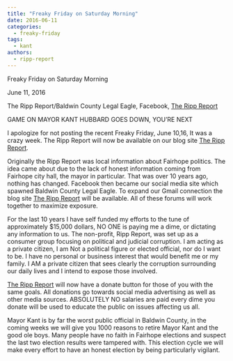 ```yaml
---
title: "Freaky Friday on Saturday Morning"
date: 2016-06-11
categories: 
  - freaky-friday
tags: 
  - kant
authors: 
  - ripp-report
---
```


Freaky Friday on Saturday Morning

June 11, 2016

The Ripp Report/Baldwin County Legal Eagle, Facebook, [The Ripp Report](https://rippreport.com)

GAME ON MAYOR KANT HUBBARD GOES DOWN, YOU’RE NEXT

I apologize for not posting the recent Freaky Friday, June 10,16, It was a crazy week. The Ripp Report will now be available on our blog site [The Ripp Report](https://rippreport.com).

Originally the Ripp Report was local information about Fairhope politics. The idea came about due to the lack of honest information coming from Fairhope city hall, the mayor in particular. That was over 10 years ago, nothing has changed. Facebook then became our social media site which spawned Baldwin County Legal Eagle. To expand our Gmail connection the blog site [The Ripp Report](https://rippreport.com) will be available. All of these forums will work together to maximize exposure.

For the last 10 years I have self funded my efforts to the tune of approximately $15,000 dollars, NO ONE is paying me a dime, or dictating any information to us. The non-profit, Ripp Report, was set up as a consumer group focusing on political and judicial corruption. I am acting as a private citizen, I am Not a political figure or elected official, nor do I want to be. I have no personal or business interest that would benefit me or my family. I AM a private citizen that sees clearly the corruption surrounding our daily lives and I intend to expose those involved.

[The Ripp Report](https://rippreport.com) will now have a donate button for those of you with the same goals. All donations go towards social media advertising as well as other media sources. ABSOLUTELY NO salaries are paid every dime you donate will be used to educate the public on issues affecting us all.

Mayor Kant is by far the worst public official in Baldwin County, in the coming weeks we will give you 1000 reasons to retire Mayor Kant and the good ole boys. Many people have no faith in Fairhope elections and suspect the last two election results were tampered with. This election cycle we will make every effort to have an honest election by being particularly vigilant.

